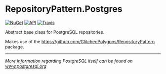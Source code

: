 # RepositoryPattern.Postgres

[![NuGet](https://buildstats.info/nuget/GlitchedPolygons.RepositoryPattern.Postgres)](https://www.nuget.org/packages/GlitchedPolygons.RepositoryPattern.Postgres) 
[![API](https://img.shields.io/badge/api-docs-informational.svg)](https://glitchedpolygons.github.io/RepositoryPattern.Postgres/api/index.html)
[![Travis](https://travis-ci.org/GlitchedPolygons/RepositoryPattern.Postgres.svg?branch=master)](https://travis-ci.org/GlitchedPolygons/RepositoryPattern.Postgres)

Abstract base class for PostgreSQL repositories. 

Makes use of the https://github.com/GlitchedPolygons/RepositoryPattern package.

---

_More information regarding PostgreSQL itself can be found on www.postgresql.org_
